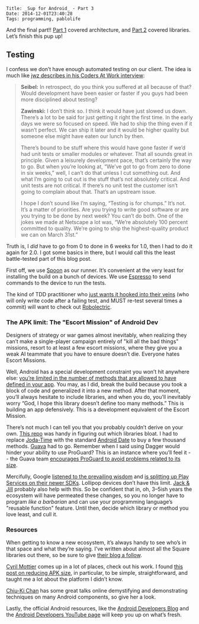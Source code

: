     Title: _Sup for Android_ - Part 3
    Date: 2014-12-01T23:40:28
    Tags: programming, pablolife

And the final part!! [Part 1][1] covered architecture, and [Part 2][2] covered
libraries.  Let’s finish this pup up!

<!-- more -->

## Testing

I confess we don’t have enough automated testing on our client. The idea is much
like [jwz describes in his Coders At Work interview][3]:

> **Seibel:** In retrospect, do you think you suffered at all because of that?
> Would development have been easier or faster if you guys had been more
> disciplined about testing?
> 
> **Zawinski:** I don’t think so. I think it would have just slowed us down.
> There’s a lot to be said for just getting it right the first time. In the early
> days we were so focused on speed. We had to ship the thing even if it wasn’t
> perfect. We can ship it later and it would be higher quality but someone else
> might have eaten our lunch by then.
> 
> There’s bound to be stuff where this would have gone faster if we’d had unit
> tests or smaller modules or whatever. That all sounds great in principle. Given
> a leisurely development pace, that’s certainly the way to go. But when you’re
> looking at, “We’ve got to go from zero to done in six weeks,” well, I can’t do
> that unless I cut something out. And what I’m going to cut out is the stuff
> that’s not absolutely critical. And unit tests are not critical. If there’s no
> unit test the customer isn’t going to complain about that. That’s an upstream
> issue.
> 
> I hope I don’t sound like I’m saying, “Testing is for chumps.” It’s not.
> It’s a matter of priorities. Are you trying to write good software or are you
> trying to be done by next week? You can’t do both. One of the jokes we made at
> Netscape a lot was, “We’re absolutely 100 percent committed to quality. We’re
> going to ship the highest-quality product we can on March 31st.”

Truth is, I _did_ have to go from 0 to done in 6 weeks for 1.0, then I had to do
it again for 2.0. I got some basics in there, but I would call this the least
battle-tested part of this blog post.

First off, we use [Spoon][4] as our runner. It’s convenient at the very least for
installing the build on a bunch of devices. We use [Espresso][5] to send commands to
the device to run the tests.

The kind of TDD practitioner who [just wants it hooked into their veins][6] (who
will only write code after a failing test, and MUST re-test several times a
commit) will want to check out [Robolectric][7].

### The APK limit: The "Escort Mission" of Android Dev

Designers of strategy or war games almost inevitably, when realizing they can’t
make a single-player campaign entirely of "kill all the bad things" missions,
resort to at least a few escort missions, where they give you a weak AI teammate
that you have to ensure doesn’t die. Everyone hates Escort Missions.

Well, Android has a special development constraint you won’t hit anywhere else:
[you’re limited in the number of methods that are allowed to have defined in your
app][8]. You may, as I did, break the build because you took a block of code and
generalized it into a new method. After that moment, you’ll always hesitate to
include libraries, and when you do, you’ll inevitably worry “God, I hope this
library doesn’t define too many methods.” This is building an app defensively.
This is a development equivalent of the Escort Mission.

There’s not much I can tell you that you probably couldn’t derive on your own.
[This repo][9] was handy in figuring out which libraries bloat. I had to replace
[Joda-Time][10] with the standard [Android Date][11] to buy a few thousand methods.
[Guava][12] had to go. Remember when I said using Dagger would hinder your ability
to use ProGuard? This is an instance where you’ll feel it -- the Guava team
[encourages ProGuard to avoid problems related to its size][13].

Mercifully, Google [listened to the prevailing wisdom][14] and [is splitting up
Play Services on their newer SDKs][15]. Lollipop devices don’t have this limit.
[Jack & Jill][16] probably also help with this. So be confident that in, oh, 3–5ish
years the ecosystem will have permeated these changes, so you no longer have to program
_like a barbarian_ and can use your programming language’s "reusable function"
feature. Until then, decide which library or method you love least, and cull it.

### Resources

When getting to know a new ecosystem, it’s always handy to see who’s in that
space and what they’re saying. I’ve written about almost all the Square
libraries out there, so be sure to give [their blog a follow][17].

[Cyril Mottier][18] comes up in a lot of places, check out his work. I found [this
post on reducing APK size][19], in particular, to be simple, straightforward, and
taught me a lot about the platform I didn’t know.

[Chiu-Ki Chan][20] has some great talks online demystifying and demonstrating
techniques on many Android components, so give her a look.

Lastly, the official Android resources, like the [Android Developers Blog][21]
and the [Android Developers YouTube page][22] will keep you up on what’s fresh.

   [1]: http://morepablo.com/2014/12/tech-of-sup-android.html
   [2]: http://morepablo.com/2014/12/tech-of-sup-android-libraries.html
   [3]: https://gigamonkeys.wordpress.com/2009/10/05/coders-unit-testing/
   [4]: http://square.github.io/spoon/
   [5]: https://code.google.com/p/android-test-kit/wiki/Espresso
   [6]: https://www.youtube.com/watch?v=m4xIy1rlJKs
   [7]: http://robolectric.org/
   [8]: https://medium.com/@rotxed/dex-skys-the-limit-no-65k-methods-is-28e6cb40cf71
   [9]: https://github.com/mihaip/dex-method-counts
   [10]: https://github.com/dlew/joda-time-android
   [11]: http://developer.android.com/reference/java/util/Date.html
   [12]: https://github.com/google/guava
   [13]: https://code.google.com/p/guava-libraries/wiki/UsingProGuardWithGuava
   [14]: http://jakewharton.com/play-services-is-a-monolith/
   [15]: http://android-developers.blogspot.com/2014/11/google-play-services-65.html
   [16]: https://www.saikoa.com/blog/the_upcoming_jack_and_jill_compilers_in_android
   [17]: http://corner.squareup.com/
   [18]: http://cyrilmottier.com/
   [19]: http://cyrilmottier.com/2014/08/26/putting-your-apks-on-diet/
   [20]: http://chiuki.github.io/
   [21]: http://android-developers.blogspot.com/
   [22]: https://www.youtube.com/user/androiddevelopers
